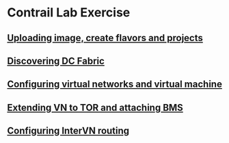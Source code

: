 # Contrail Lab Exercise
## [Uploading image, create flavors and projects](lab1/)
## [Discovering DC Fabric](lab2/)
## [Configuring virtual networks and virtual machine](lab3/)
## [Extending VN to TOR and attaching BMS](lab4/)
## [Configuring InterVN routing](lab5/)

